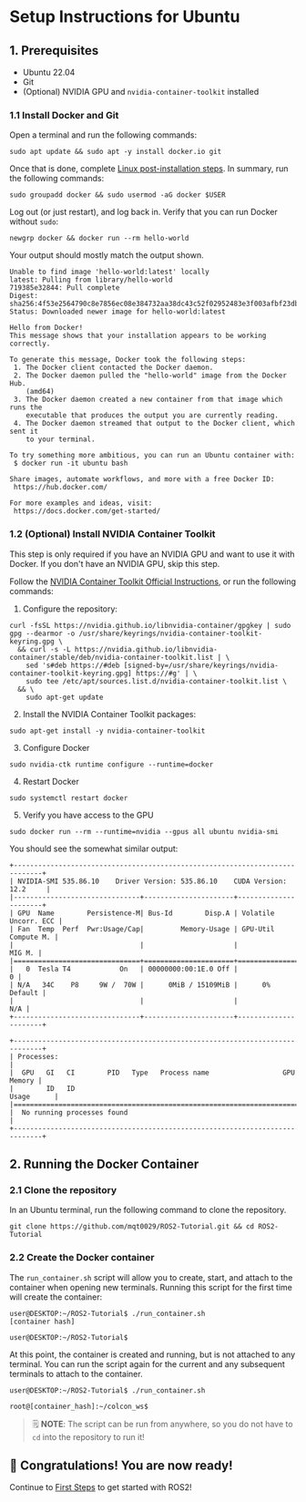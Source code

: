 # Setup Instructions for Ubuntu

## 1. Prerequisites

- Ubuntu 22.04
- Git
- (Optional) NVIDIA GPU and `nvidia-container-toolkit` installed

### 1.1 Install Docker and Git

Open a terminal and run the following commands:

```
sudo apt update && sudo apt -y install docker.io git
```

Once that is done, complete [Linux post-installation
steps](https://docs.docker.com/engine/install/linux-postinstall/#manage-docker-as-a-non-root-user).
In summary, run the following commands:

```
sudo groupadd docker && sudo usermod -aG docker $USER
```

Log out (or just restart), and log back in. Verify that you can run Docker without `sudo`:

```
newgrp docker && docker run --rm hello-world
```

Your output should mostly match the output shown.

```
Unable to find image 'hello-world:latest' locally
latest: Pulling from library/hello-world
719385e32844: Pull complete
Digest: sha256:4f53e2564790c8e7856ec08e384732aa38dc43c52f02952483e3f003afbf23db
Status: Downloaded newer image for hello-world:latest

Hello from Docker!
This message shows that your installation appears to be working correctly.

To generate this message, Docker took the following steps:
 1. The Docker client contacted the Docker daemon.
 2. The Docker daemon pulled the "hello-world" image from the Docker Hub.
    (amd64)
 3. The Docker daemon created a new container from that image which runs the
    executable that produces the output you are currently reading.
 4. The Docker daemon streamed that output to the Docker client, which sent it
    to your terminal.

To try something more ambitious, you can run an Ubuntu container with:
 $ docker run -it ubuntu bash

Share images, automate workflows, and more with a free Docker ID:
 https://hub.docker.com/

For more examples and ideas, visit:
 https://docs.docker.com/get-started/
```

### 1.2 (Optional) Install NVIDIA Container Toolkit

This step is only required if you have an NVIDIA GPU and want to use it with Docker. If you don't
have an NVIDIA GPU, skip this step.

Follow the [NVIDIA Container Toolkit Official
Instructions](https://docs.nvidia.com/datacenter/cloud-native/container-toolkit/latest/install-guide.html#installing-with-apt),
or run the following commands:

1. Configure the repository:

```
curl -fsSL https://nvidia.github.io/libnvidia-container/gpgkey | sudo gpg --dearmor -o /usr/share/keyrings/nvidia-container-toolkit-keyring.gpg \
  && curl -s -L https://nvidia.github.io/libnvidia-container/stable/deb/nvidia-container-toolkit.list | \
    sed 's#deb https://#deb [signed-by=/usr/share/keyrings/nvidia-container-toolkit-keyring.gpg] https://#g' | \
    sudo tee /etc/apt/sources.list.d/nvidia-container-toolkit.list \
  && \
    sudo apt-get update
```

2. Install the NVIDIA Container Toolkit packages:

```
sudo apt-get install -y nvidia-container-toolkit
```

3. Configure Docker

```
sudo nvidia-ctk runtime configure --runtime=docker
```

4. Restart Docker

```
sudo systemctl restart docker
```

5. Verify you have access to the GPU

```
sudo docker run --rm --runtime=nvidia --gpus all ubuntu nvidia-smi
```

You should see the somewhat similar output:

```
+-----------------------------------------------------------------------------+
| NVIDIA-SMI 535.86.10    Driver Version: 535.86.10    CUDA Version: 12.2     |
|-------------------------------+----------------------+----------------------+
| GPU  Name        Persistence-M| Bus-Id        Disp.A | Volatile Uncorr. ECC |
| Fan  Temp  Perf  Pwr:Usage/Cap|         Memory-Usage | GPU-Util  Compute M. |
|                               |                      |               MIG M. |
|===============================+======================+======================|
|   0  Tesla T4            On   | 00000000:00:1E.0 Off |                    0 |
| N/A   34C    P8     9W /  70W |      0MiB / 15109MiB |      0%      Default |
|                               |                      |                  N/A |
+-------------------------------+----------------------+----------------------+

+-----------------------------------------------------------------------------+
| Processes:                                                                  |
|  GPU   GI   CI        PID   Type   Process name                  GPU Memory |
|        ID   ID                                                   Usage      |
|=============================================================================|
|  No running processes found                                                 |
+-----------------------------------------------------------------------------+
```

## 2. Running the Docker Container

### 2.1 Clone the repository

In an Ubuntu terminal, run the following command to clone the repository.

```
git clone https://github.com/mqt0029/ROS2-Tutorial.git && cd ROS2-Tutorial
```
### 2.2 Create the Docker container

The `run_container.sh` script will allow you to create, start, and attach to the container when
opening new terminals. Running this script for the first time will create the container:

```console
user@DESKTOP:~/ROS2-Tutorial$ ./run_container.sh
[container hash]

user@DESKTOP:~/ROS2-Tutorial$
```

At this point, the container is created and running, but is not attached to any terminal. You can
run the script again for the current and any subsequent terminals to attach to the container.

```console
user@DESKTOP:~/ROS2-Tutorial$ ./run_container.sh

root@[container_hash]:~/colcon_ws$
```

> 🗒️ **NOTE**: The script can be run from anywhere, so you do not have to `cd` into the repository
> to run it!

## :tada: Congratulations! You are now ready!

Continue to [First Steps](./first_steps.md) to get started with ROS2!
